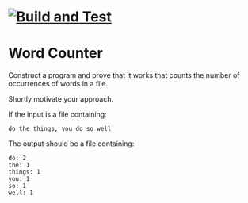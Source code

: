 # [![Build and Test](https://github.com/phanjuy/WordCounter/actions/workflows/dotnet.yaml/badge.svg)](https://github.com/phanjuy/WordCounter/actions/workflows/dotnet.yaml)

# Word Counter
Construct a program and prove that it works that counts the number of occurrences of words in a file.

Shortly motivate your approach.

If the input is a file containing:

```
do the things, you do so well
```
The output should be a file containing:

```    
do: 2
the: 1
things: 1
you: 1
so: 1
well: 1
```
